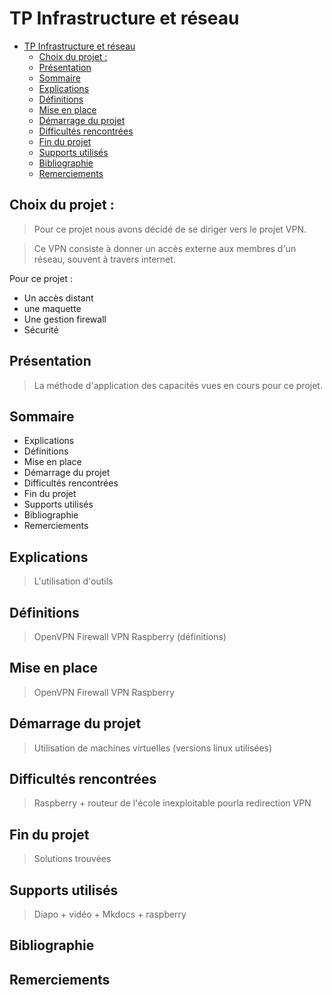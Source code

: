 # TP Infrastructure et réseau 

- [TP Infrastructure et réseau](#tp-infrastructure-et-réseau)
    - [Choix du projet :](#choix-du-projet-)
    - [Présentation](#présentation)
    - [Sommaire](#sommaire)
    - [Explications](#explications)
    - [Définitions](#définitions)
    - [Mise en place](#mise-en-place)
    - [Démarrage du projet](#démarrage-du-projet)
    - [Difficultés rencontrées](#difficultés-rencontrées)
    - [Fin du projet](#fin-du-projet)
    - [Supports utilisés](#supports-utilisés)
    - [Bibliographie](#bibliographie)
    - [Remerciements](#remerciements)
 ## Choix du projet :

> Pour ce projet nous avons décidé de se diriger vers le projet VPN.

> Ce VPN consiste à donner un accès externe aux membres d'un réseau, souvent à travers internet.

Pour ce projet :

* Un accès distant 
* une maquette 
* Une gestion firewall
* Sécurité 

## Présentation
> La méthode d'application des capacités vues en cours pour ce projet.

## Sommaire
* Explications
* Définitions
* Mise en place
* Démarrage du projet 
* Difficultés rencontrées
* Fin du projet
* Supports utilisés
* Bibliographie
* Remerciements


## Explications

> L'utilisation d'outils

## Définitions

> OpenVPN Firewall VPN Raspberry (définitions)

## Mise en place

> OpenVPN Firewall VPN Raspberry 


## Démarrage du projet 

> Utilisation de machines virtuelles (versions linux utilisées)

## Difficultés rencontrées

> Raspberry + routeur de l'école inexploitable pourla redirection VPN

## Fin du projet 

> Solutions trouvées 

## Supports utilisés

> Diapo + vidéo + Mkdocs + raspberry

## Bibliographie

## Remerciements
